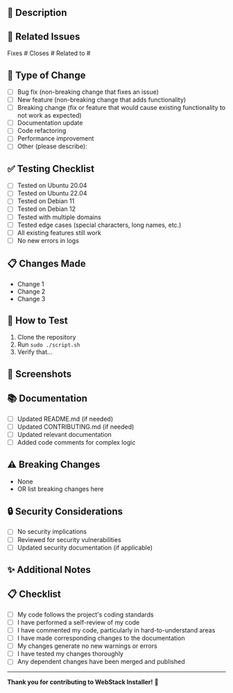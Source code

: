## 📝 Description

<!-- Provide a clear and concise description of your changes -->

## 🔗 Related Issues

<!-- Link any related issues here -->
Fixes #
Closes #
Related to #

## 🎯 Type of Change

<!-- Mark the relevant option with an 'x' -->

- [ ] Bug fix (non-breaking change that fixes an issue)
- [ ] New feature (non-breaking change that adds functionality)
- [ ] Breaking change (fix or feature that would cause existing functionality to not work as expected)
- [ ] Documentation update
- [ ] Code refactoring
- [ ] Performance improvement
- [ ] Other (please describe):

## ✅ Testing Checklist

<!-- Mark all completed items with an 'x' -->

- [ ] Tested on Ubuntu 20.04
- [ ] Tested on Ubuntu 22.04
- [ ] Tested on Debian 11
- [ ] Tested on Debian 12
- [ ] Tested with multiple domains
- [ ] Tested edge cases (special characters, long names, etc.)
- [ ] All existing features still work
- [ ] No new errors in logs

## 📋 Changes Made

<!-- List the main changes in this PR -->

- Change 1
- Change 2
- Change 3

## 🧪 How to Test

<!-- Provide step-by-step instructions to test your changes -->

1. Clone the repository
2. Run `sudo ./script.sh`
3. Verify that...

## 📸 Screenshots

<!-- If applicable, add screenshots to demonstrate the changes -->

## 📚 Documentation

- [ ] Updated README.md (if needed)
- [ ] Updated CONTRIBUTING.md (if needed)
- [ ] Updated relevant documentation
- [ ] Added code comments for complex logic

## ⚠️ Breaking Changes

<!-- List any breaking changes and migration instructions -->

- None
- OR list breaking changes here

## 🔒 Security Considerations

<!-- Describe any security implications of this change -->

- [ ] No security implications
- [ ] Reviewed for security vulnerabilities
- [ ] Updated security documentation (if applicable)

## ✨ Additional Notes

<!-- Add any other context about the PR here -->

## 📋 Checklist

<!-- Final checks before submitting -->

- [ ] My code follows the project's coding standards
- [ ] I have performed a self-review of my code
- [ ] I have commented my code, particularly in hard-to-understand areas
- [ ] I have made corresponding changes to the documentation
- [ ] My changes generate no new warnings or errors
- [ ] I have tested my changes thoroughly
- [ ] Any dependent changes have been merged and published

---

**Thank you for contributing to WebStack Installer!** 🚀

